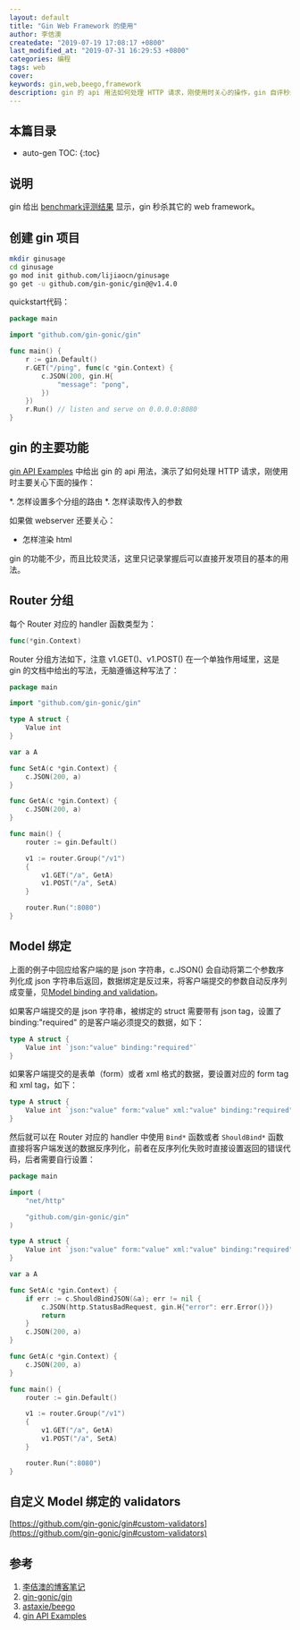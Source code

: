 ```yaml
---
layout: default
title: "Gin Web Framework 的使用"
author: 李佶澳
createdate: "2019-07-19 17:08:17 +0800"
last_modified_at: "2019-07-31 16:29:53 +0800"
categories: 编程
tags: web
cover:
keywords: gin,web,beego,framework
description: gin 的 api 用法如何处理 HTTP 请求，刚使用时关心的操作，gin 自评秒杀其它的 web framework
---
```


## 本篇目录

* auto-gen TOC:
{:toc}

## 说明

gin 给出 [benchmark评测结果](https://gin-gonic.com/docs/benchmarks/) 显示，gin 秒杀其它的 web framework。

## 创建 gin 项目

```sh
mkdir ginusage
cd ginusage
go mod init github.com/lijiaocn/ginusage
go get -u github.com/gin-gonic/gin@@v1.4.0
```

quickstart代码：

```go
package main

import "github.com/gin-gonic/gin"

func main() {
    r := gin.Default()
    r.GET("/ping", func(c *gin.Context) {
        c.JSON(200, gin.H{
            "message": "pong",
        })
    })
    r.Run() // listen and serve on 0.0.0.0:8080
}
```

## gin 的主要功能

[gin API Examples][4] 中给出 gin 的 api 用法，演示了如何处理 HTTP 请求，刚使用时主要关心下面的操作：

*. 怎样设置多个分组的路由
*. 怎样读取传入的参数

如果做 webserver 还要关心：

* 怎样渲染 html

gin 的功能不少，而且比较灵活，这里只记录掌握后可以直接开发项目的基本的用法。

## Router 分组

每个 Router 对应的 handler 函数类型为： 

```go
func(*gin.Context)
```

Router 分组方法如下，注意 v1.GET()、v1.POST() 在一个单独作用域里，这是 gin 的文档中给出的写法，无脑遵循这种写法了：

```go
package main

import "github.com/gin-gonic/gin"

type A struct {
    Value int
}

var a A

func SetA(c *gin.Context) {
    c.JSON(200, a)
}

func GetA(c *gin.Context) {
    c.JSON(200, a)
}

func main() {
    router := gin.Default()

    v1 := router.Group("/v1")
    {
        v1.GET("/a", GetA)
        v1.POST("/a", SetA)
    }

    router.Run(":8080")
}
```

## Model 绑定

上面的例子中回应给客户端的是 json 字符串，c.JSON() 会自动将第二个参数序列化成 json 字符串后返回，数据绑定是反过来，将客户端提交的参数自动反序列成变量，见[Model binding and validation](https://github.com/gin-gonic/gin#model-binding-and-validation)。

如果客户端提交的是 json 字符串，被绑定的 struct 需要带有 json tag，设置了 binding:"required" 的是客户端必须提交的数据，如下：

```go
type A struct {
    Value int `json:"value" binding:"required"`
}
```

如果客户端提交的是表单（form）或者 xml 格式的数据，要设置对应的 form tag 和 xml tag，如下：

```go
type A struct {
    Value int `json:"value" form:"value" xml:"value" binding:"required"`
}
```

然后就可以在 Router 对应的 handler 中使用 `Bind*` 函数或者 `ShouldBind*` 函数直接将客户端发送的数据反序列化，前者在反序列化失败时直接设置返回的错误代码，后者需要自行设置：

```go
package main

import (
    "net/http"

    "github.com/gin-gonic/gin"
)

type A struct {
    Value int `json:"value" form:"value" xml:"value" binding:"required"`
}

var a A

func SetA(c *gin.Context) {
    if err := c.ShouldBindJSON(&a); err != nil {
        c.JSON(http.StatusBadRequest, gin.H{"error": err.Error()})
        return
    }
    c.JSON(200, a)
}

func GetA(c *gin.Context) {
    c.JSON(200, a)
}

func main() {
    router := gin.Default()

    v1 := router.Group("/v1")
    {
        v1.GET("/a", GetA)
        v1.POST("/a", SetA)
    }

    router.Run(":8080")
}
```

## 自定义 Model 绑定的 validators

[https://github.com/gin-gonic/gin#custom-validators](https://github.com/gin-gonic/gin#custom-validators)

## 参考

1. [李佶澳的博客笔记][1]
2. [gin-gonic/gin][2]
3. [astaxie/beego][3]
4. [gin API Examples][4]

[1]: https://www.lijiaocn.com "李佶澳的博客笔记"
[2]: https://github.com/gin-gonic/gin "gin-gonic/gin"
[3]: https://github.com/astaxie/beego "astaxie/beego"
[4]: https://github.com/gin-gonic/gin#api-examples "gin API Examples"
